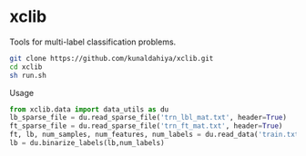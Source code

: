 # xclib
Tools for multi-label classification problems.

```bash
git clone https://github.com/kunaldahiya/xclib.git
cd xclib
sh run.sh
```
Usage 
```python
from xclib.data import data_utils as du
lb_sparse_file = du.read_sparse_file('trn_lbl_mat.txt', header=True)
ft_sparse_file = du.read_sparse_file('trn_ft_mat.txt', header=True)
ft, lb, num_samples, num_features, num_labels = du.read_data('train.txt')
lb = du.binarize_labels(lb,num_labels)
```
